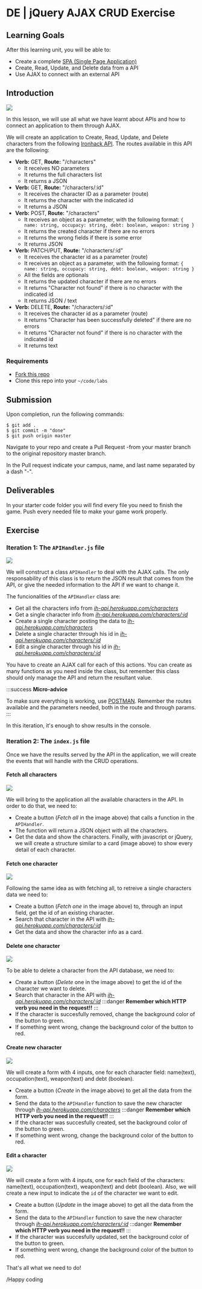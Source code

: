 # DE | jQuery AJAX CRUD Exercise

## Learning Goals

After this learning unit, you will be able to:

- Create a complete [SPA (Single Page Application)](https://en.wikipedia.org/wiki/Single-page_application)
- Create, Read, Update, and Delete data from a API
- Use AJAX to connect with an external API

## Introduction

![](https://s3-eu-west-1.amazonaws.com/ih-materials/uploads/upload_0fae32a6f15d4494a6780a09a958d140.png)

In this lesson, we will use all what we have learnt about APIs and how to connect an application to them through AJAX.

We will create an application to Create, Read, Update, and Delete characters from the following [Ironhack API](http://ih-api.herokuapp.com/). The routes available in this API are the following:

- **Verb:** GET, **Route:** "/characters"
  - It receives NO parameters
  - It returns the full characters list
  - It returns a JSON
- **Verb:** GET, **Route:** "/characters/:id"
  - It receives the character ID as a parameter (route)
  - It returns the character with the indicated id
  - It returns a JSON
- **Verb:** POST, **Route:** "/characters"
  - It receives an object as a parameter, with the following format:
    `{ name: string, occupacy: string, debt: boolean, weapon: string }`
  - It returns the created character if there are no errors
  - It returns the wrong fields if there is some error
  - It returns JSON
- **Verb:** PATCH/PUT, **Route:** "/characters/:id"
  - It receives the character id as a parameter (route)
  - It receives an object as a parameter, with the following format:
    `{ name: string, occupacy: string, debt: boolean, weapon: string }`
  - All the fields are optionals
  - It returns the updated character if there are no errors
  - It returns "Character not found" if there is no character with the indicated id
  - It returns JSON / text
- **Verb:** DELETE, **Route:** "/characters/:id"
  - It receives the character id as a parameter (route)
  - It returns "Character has been successfully deleted" if there are no errors
  - It returns "Character not found" if there is no character with the indicated id 
  - It returns text

### Requirements

- [Fork this repo](https://guides.github.com/activities/forking/)
- Clone this repo into your `~/code/labs`

## Submission

Upon completion, run the following commands:

```
$ git add .
$ git commit -m "done"
$ git push origin master
```

Navigate to your repo and create a Pull Request -from your master branch to the original repository master branch.

In the Pull request indicate your campus, name, and last name separated by a dash "-".

## Deliverables
In your starter code folder you will find every file you need to finish the game. Push every needed file to make your game work properly.

## Exercise

### Iteration 1: The `APIHandler.js` file

![](https://s3-eu-west-1.amazonaws.com/ih-materials/uploads/upload_ec9874eab2a7ba6fb0d0d75699ca328a.png)

We will construct a class `APIHandler` to deal with the AJAX calls. The only responsability of this class is to return the JSON result that comes from the API, or give the needed information to the API if we want to change it.

The funcionalities of the `APIHandler` class are:

- Get all the characters info from *[ih-api.herokuapp.com/characters](http://ih-api.herokuapp.com/characters)*
- Get a single character info from *[ih-api.herokuapp.com/characters/:id](http://ih-api.herokuapp.com/characters/:id)*
- Create a single character posting the data to *[ih-api.herokuapp.com/characters](http://ih-api.herokuapp.com/characters)*
- Delete a single character through his id in *[ih-api.herokuapp.com/characters/:id](http://ih-api.herokuapp.com/characters/:id)*
- Edit a single character through his id in *[ih-api.herokuapp.com/characters/:id](http://ih-api.herokuapp.com/characters/:id)*

You have to create an AJAX call for each of this actions. You can create as many functions as you need inside the class, but remember this class should only manage the API and return the resultant value.

:::success
**Micro-advice**

To make sure everything is working, use [POSTMAN](https://www.getpostman.com/). Remember the routes available and the parameters needed, both in the route and through params.
:::

In this iteration, it's enough to show results in the console.

### Iteration 2: The `index.js` file

Once we have the results served by the API in the application, we will create the events that will handle with the CRUD operations.

#### Fetch all characters

![](https://s3-eu-west-1.amazonaws.com/ih-materials/uploads/upload_497edb039e18a135241f5dfaf54ebe19.png)

We will bring to the application all the available characters in the API. In order to do that, we need to: 

- Create a button (*Fetch all* in the image above) that calls a function in the `APIHandler`.
- The function will return a JSON object with all the characters.
- Get the data and show the characters. Finally, with javascript or jQuery, we will create a structure similar to a card (image above) to show every detail of each character.

#### Fetch one character

![](https://s3-eu-west-1.amazonaws.com/ih-materials/uploads/upload_ebdfb7aa999d2078ba61a38df24367ca.png)

Following the same idea as with fetching all, to retreive a single characters data we need to:

- Create a button (*Fetch one* in the image above) to, through an input field, get the id of an existing character.
- Search that character in the API with *[ih-api.herokuapp.com/characters/:id](http://ih-api.herokuapp.com/characters/:id)*
- Get the data and show the character info as a card.

#### Delete one character

![](https://s3-eu-west-1.amazonaws.com/ih-materials/uploads/upload_8bbdd220db9a5adb1f7adf5abb545702.png)

To be able to delete a character from the API database, we need to:

- Create a button (*Delete* one in the image above) to get the id of the character we want to delete.
- Search that character in the API with *[ih-api.herokuapp.com/characters/:id](http://ih-api.herokuapp.com/characters/:id)*
   :::danger
   **Remember which HTTP verb you need in the request!!**
   :::
- If the character is succesfully removed, change the background color of the button to green.
- If something went wrong, change the background color of the button to red.

#### Create new character

![](https://s3-eu-west-1.amazonaws.com/ih-materials/uploads/upload_851324eeeca02a7c5b9b487e1a5b3f30.png)

We will create a form with 4 inputs, one for each character field: name(text), occupation(text), weapon(text) and debt (boolean).

- Create a button (*Create* in the image above) to get all the data from the form.
- Send the data to the `APIHandler` function to save the new character through *[ih-api.herokuapp.com/characters](http://ih-api.herokuapp.com/characters)*
   :::danger
   **Remember which HTTP verb you need in the request!!**
   :::
- If the character was succesfully created, set the background color of the button to green.
- If something went wrong, change the background color of the button to red.

#### Edit a character

![](https://s3-eu-west-1.amazonaws.com/ih-materials/uploads/upload_27c264db58a8bbaa3ecb83d6ffdc0cda.png)

We will create a form with 4 inputs, one for each field of the characters: name(text), occupation(text), weapon(text) and debt (boolean). Also, we will create a new input to indicate the `id` of the character we want to edit.

- Create a button (*Update* in the image above) to get all the data from the form.
- Send the data to the `APIHandler` function to save the new character through *[ih-api.herokuapp.com/characters/:id](http://ih-api.herokuapp.com/characters/:id)*
   :::danger
   **Remember which HTTP verb you need in the request!!**
   :::
- If the character was succesfully updated, set the background color of the button to green.
- If something went wrong, change the background color of the button to red.

That's all what we need to do!

/Happy coding
